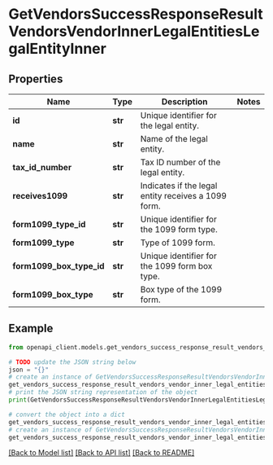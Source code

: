 # GetVendorsSuccessResponseResultVendorsVendorInnerLegalEntitiesLegalEntityInner


## Properties

Name | Type | Description | Notes
------------ | ------------- | ------------- | -------------
**id** | **str** | Unique identifier for the legal entity. | 
**name** | **str** | Name of the legal entity. | 
**tax_id_number** | **str** | Tax ID number of the legal entity. | 
**receives1099** | **str** | Indicates if the legal entity receives a 1099 form. | 
**form1099_type_id** | **str** | Unique identifier for the 1099 form type. | 
**form1099_type** | **str** | Type of 1099 form. | 
**form1099_box_type_id** | **str** | Unique identifier for the 1099 form box type. | 
**form1099_box_type** | **str** | Box type of the 1099 form. | 

## Example

```python
from openapi_client.models.get_vendors_success_response_result_vendors_vendor_inner_legal_entities_legal_entity_inner import GetVendorsSuccessResponseResultVendorsVendorInnerLegalEntitiesLegalEntityInner

# TODO update the JSON string below
json = "{}"
# create an instance of GetVendorsSuccessResponseResultVendorsVendorInnerLegalEntitiesLegalEntityInner from a JSON string
get_vendors_success_response_result_vendors_vendor_inner_legal_entities_legal_entity_inner_instance = GetVendorsSuccessResponseResultVendorsVendorInnerLegalEntitiesLegalEntityInner.from_json(json)
# print the JSON string representation of the object
print(GetVendorsSuccessResponseResultVendorsVendorInnerLegalEntitiesLegalEntityInner.to_json())

# convert the object into a dict
get_vendors_success_response_result_vendors_vendor_inner_legal_entities_legal_entity_inner_dict = get_vendors_success_response_result_vendors_vendor_inner_legal_entities_legal_entity_inner_instance.to_dict()
# create an instance of GetVendorsSuccessResponseResultVendorsVendorInnerLegalEntitiesLegalEntityInner from a dict
get_vendors_success_response_result_vendors_vendor_inner_legal_entities_legal_entity_inner_from_dict = GetVendorsSuccessResponseResultVendorsVendorInnerLegalEntitiesLegalEntityInner.from_dict(get_vendors_success_response_result_vendors_vendor_inner_legal_entities_legal_entity_inner_dict)
```
[[Back to Model list]](../README.md#documentation-for-models) [[Back to API list]](../README.md#documentation-for-api-endpoints) [[Back to README]](../README.md)


